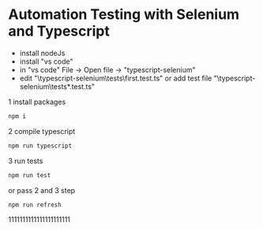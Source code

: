 # Automation Testing with Selenium and Typescript

- install nodeJs
- install "vs code"
- in "vs code" File -> Open file -> "typescript-selenium"
- edit "\typescript-selenium\tests\first.test.ts" or add test file "\typescript-selenium\tests\*.test.ts"

1 install packages
```sh
npm i
```

2 compile typescript
```sh
npm run typescript
```

3 run tests
```sh
npm run test
```

or pass 2 and 3 step
```sh
npm run refresh
```
1111111111111111111111